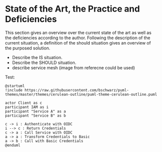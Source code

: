 # State of the Art, the Practice and Deficiencies

This section gives an overview over the current state of the
art as well as the deficiencies according to the author.
Following the description of the current situation, a
definition of the should situation gives an overview of
the purposed solution.

- Describe the IS situation.
- Describe the SHOULD situation.
- describe service mesh (image from referecne could be used)

Test:

```plantuml
@startuml
!include https://raw.githubusercontent.com/bschwarz/puml-themes/master/themes/cerulean-outline/puml-theme-cerulean-outline.puml

actor Client as c
participant IAM as i
participant "Service A" as a
participant "Service B" as b

c -> i : Authenticate with OIDC
i --> c : Return Credentials
c -> a : Call Service with OIDC
a -> a : Transform Credentials to Basic
a -> b : Call with Basic Credentials
@enduml
```
